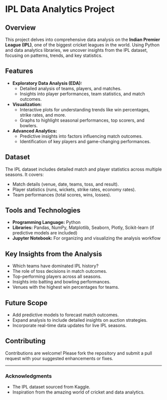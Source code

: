 # IPL Data Analytics Project

## Overview
This project delves into comprehensive data analysis on the **Indian Premier League (IPL)**, one of the biggest cricket leagues in the world. Using Python and data analytics libraries, we uncover insights from the IPL dataset, focusing on patterns, trends, and key statistics.

## Features
- **Exploratory Data Analysis (EDA):** 
  - Detailed analysis of teams, players, and matches.
  - Insights into player performances, team statistics, and match outcomes.
- **Visualization:** 
  - Interactive plots for understanding trends like win percentages, strike rates, and more.
  - Graphs to highlight seasonal performances, top scorers, and bowlers.
- **Advanced Analytics:**
  - Predictive insights into factors influencing match outcomes.
  - Identification of key players and game-changing performances.

## Dataset
The IPL dataset includes detailed match and player statistics across multiple seasons. It covers:
- Match details (venue, date, teams, toss, and result).
- Player statistics (runs, wickets, strike rates, economy rates).
- Team performances (total scores, wins, losses).

## Tools and Technologies
- **Programming Language:** Python
- **Libraries:** Pandas, NumPy, Matplotlib, Seaborn, Plotly, Scikit-learn (if predictive models are included)
- **Jupyter Notebook:** For organizing and visualizing the analysis workflow

## Key Insights from the Analysis
- Which teams have dominated IPL history?
- The role of toss decisions in match outcomes.
- Top-performing players across all seasons.
- Insights into batting and bowling performances.
- Venues with the highest win percentages for teams.

## Future Scope
- Add predictive models to forecast match outcomes.
- Expand analysis to include detailed insights on auction strategies.
- Incorporate real-time data updates for live IPL seasons.

## Contributing
Contributions are welcome! Please fork the repository and submit a pull request with your suggested enhancements or fixes.

---
### Acknowledgments
- The IPL dataset sourced from Kaggle.
- Inspiration from the amazing world of cricket and data analytics.
